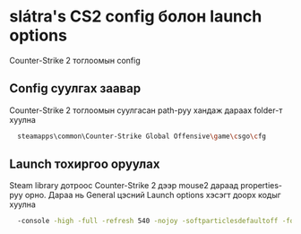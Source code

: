 
# slátra's CS2 config болон launch options

Counter-Strike 2 тоглоомын config


## Config суулгах заавар

Counter-Strike 2 тоглоомын суулгасан path-руу хандаж дараах folder-т хуулна

```bash
  steamapps\common\Counter-Strike Global Offensive\game\csgo\cfg
```


## Launch тохиргоо оруулах

Steam library дотроос Counter-Strike 2 дээр mouse2 дараад properties-руу орно. Дараа нь General цэсний Launch options хэсэгт доорх кодыг хуулна

```bash
  -console -high -full -refresh 540 -nojoy -softparticlesdefaultoff -forcenovsync -limitvsconst +cl_forcepreload 1 +sv_lan 1 +fps_max 0 +r_drawparticles 0 +mat_disable_fancy_blending 1 +r_dynamic 0
```
    